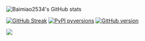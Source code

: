 ![Baimiao2534's GitHub stats](https://github-readme-stats.vercel.app/api?username=Baimiao2534&count_private=true)

[![GitHub Streak](https://github-readme-streak-stats.herokuapp.com/?user=Baimiao2534)](https://git.io/streak-stats)
[![PyPI pyversions](https://img.shields.io/pypi/pyversions/ansicolortags.svg)](https://pypi.python.org/pypi/ansicolortags/)
[![GitHub version](https://badge.fury.io/gh/Naereen%2FStrapDown.js.svg)](https://github.com/Naereen/StrapDown.js)

<img align="left" src="https://badges.toozhao.com/badges/01HCM5MW5CF8D6PZSNPJCEB7QR/green.svg">

